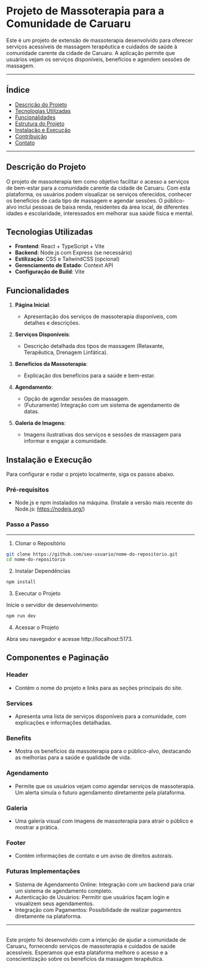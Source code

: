 # Projeto de Massoterapia para a Comunidade de Caruaru

Este é um projeto de extensão de massoterapia desenvolvido para oferecer serviços acessíveis de massagem terapêutica e cuidados de saúde à comunidade carente da cidade de Caruaru. A aplicação permite que usuários vejam os serviços disponíveis, benefícios e agendem sessões de massagem.

---

## Índice

- [Descrição do Projeto](#descrição-do-projeto)
- [Tecnologias Utilizadas](#tecnologias-utilizadas)
- [Funcionalidades](#funcionalidades)
- [Estrutura do Projeto](#estrutura-do-projeto)
- [Instalação e Execução](#instalação-e-execução)
- [Contribuição](#contribuição)
- [Contato](#contato)

---

## Descrição do Projeto

O projeto de massoterapia tem como objetivo facilitar o acesso a serviços de bem-estar para a comunidade carente da cidade de Caruaru. Com esta plataforma, os usuários podem visualizar os serviços oferecidos, conhecer os benefícios de cada tipo de massagem e agendar sessões. O público-alvo inclui pessoas de baixa renda, residentes da área local, de diferentes idades e escolaridade, interessados em melhorar sua saúde física e mental.

## Tecnologias Utilizadas

- **Frontend**: React + TypeScript + Vite
- **Backend**: Node.js com Express (se necessário)
- **Estilização**: CSS e TailwindCSS (opcional)
- **Gerenciamento de Estado**: Context API
- **Configuração de Build**: Vite

## Funcionalidades

1. **Página Inicial**:
   - Apresentação dos serviços de massoterapia disponíveis, com detalhes e descrições.
   
2. **Serviços Disponíveis**:
   - Descrição detalhada dos tipos de massagem (Relaxante, Terapêutica, Drenagem Linfática).
   
3. **Benefícios da Massoterapia**:
   - Explicação dos benefícios para a saúde e bem-estar.

4. **Agendamento**:
   - Opção de agendar sessões de massagem.
   - (Futuramente) Integração com um sistema de agendamento de datas.

5. **Galeria de Imagens**:
   - Imagens ilustrativas dos serviços e sessões de massagem para informar e engajar a comunidade.

## Instalação e Execução

Para configurar e rodar o projeto localmente, siga os passos abaixo.
### Pré-requisitos

* Node.js e npm instalados na máquina. (Instale a versão mais recente do Node.js: https://nodejs.org/)

### Passo a Passo
---
1. Clonar o Repositório

````bash
git clone https://github.com/seu-usuario/nome-do-repositorio.git
cd nome-do-repositorio
````
2. Instalar Dependências
````bash
npm install
````

3. Executar o Projeto

Inicie o servidor de desenvolvimento:

````bash
npm run dev
````

4. Acessar o Projeto

Abra seu navegador e acesse http://localhost:5173.

## Componentes e Paginação
### Header

* Contém o nome do projeto e links para as seções principais do site.

### Services

* Apresenta uma lista de serviços disponíveis para a comunidade, com explicações e informações detalhadas.

### Benefits

* Mostra os benefícios da massoterapia para o público-alvo, destacando as melhorias para a saúde e qualidade de vida.

### Agendamento

* Permite que os usuários vejam como agendar serviços de massoterapia. Um alerta simula o futuro agendamento diretamente pela plataforma.

### Galeria

* Uma galeria visual com imagens de massoterapia para atrair o público e mostrar a prática.

### Footer

* Contém informações de contato e um aviso de direitos autorais.

### Futuras Implementações

* Sistema de Agendamento Online: Integração com um backend para criar um sistema de agendamento completo.
* Autenticação de Usuários: Permitir que usuários façam login e visualizem seus agendamentos.
* Integração com Pagamentos: Possibilidade de realizar pagamentos diretamente na plataforma.

---
<br>
Este projeto foi desenvolvido com a intenção de ajudar a comunidade de Caruaru, fornecendo serviços de massoterapia e cuidados de saúde acessíveis. Esperamos que esta plataforma melhore o acesso e a conscientização sobre os benefícios da massagem terapêutica.